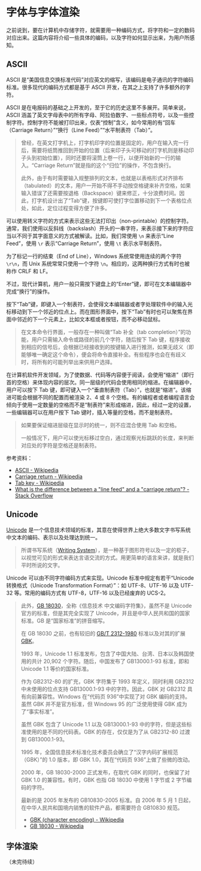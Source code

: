 # 字体与字体渲染

之前说到，要在计算机中存储字符，就需要用一种编码方式，将字符和一定的数码对应出来。这篇内容将介绍一些具体的编码，以及字符如何显示出来，为用户所感知。

## ASCII

ASCII 是“美国信息交换标准代码”对应英文的缩写，该编码是电子通讯的字符编码标准。很多现代的编码方式都是基于 ASCII 开发，在其之上支持了许多额外的字符。

ASCII 是在电报码的基础之上开发的，至于它的历史这里不多展开。简单来说，ASCII 涵盖了英文字母表中的所有字母、阿拉伯数字、一些标点符号，以及一些控制字符。控制字符不能被打印出来，仅表“控制”含义，如今常用的有“回车（Carriage Return）”“换行（Line Feed）”“水平制表符（Tab）”。

> 曾经，在英文打字机上，打字机印字的位置是固定的，用户在输入完一行后，需要将纸筒推回到开始的位置（后来印子头可移动的打字机则是移动印子头到初始位置），同时还要将滚筒上卷一行，以便开始新的一行的输入。“Carriage Return”就是指的这个“归位”的操作，不包含换行。
>
> 此外，由于有时需要输入规整排列的文本，也就是以表格形式对齐排布（tabulated）的文本，用户一开始不得不手动按空格键来补齐空格，如果输入错误了还需要按退格（Backspace）键来修正，十分浪费时间。因此，打字机设计出了“Tab”键，按键即可使打字位置移动到下一个表格位点处，如此，定位过程变得方便了许多。

可以使用转义字符的方式来表示这些无法打印出（non-printable）的控制字符。通常，我们使用以反斜线（backslash）开头的一串字符，来表示接下来的字符应当以不同于其字面意义的方式被解读。比如，我们常使用 `\n` 来表示“Line Feed”，使用 `\r` 表示“Carriage Return”，使用 `\t` 表示水平制表符。

为了标记一行的结束（End of Line），Windows 系统常使用连续的两个字符 `\r\n`，而 Unix 系统常常只使用一个字符 `\n`。相应的，这两种换行方式有时也被称作 CRLF 和 LF。

不过，现代计算机，用户一般只需按下键盘上的“Enter”键，即可在文本编辑器中完成“换行”的操作。

按下“Tab”键，即键入一个制表符，会使得文本编辑器或者字处理软件中的输入光标移动到下一个邻近的位点上。而在图形界面中，按下“Tab”有时也可以聚焦在界面中邻近的下一个元素上，比如文本框或者按钮，而不必移动鼠标。

> 在文本命令行界面，一般存在一种叫做“Tab 补全（tab completion）”的功能，用户只需输入命令或路径的前几个字符，随后按下 Tab 键，程序接收到相应的信号后，会根据已经接收到的按键输入进行推测，如果无歧义（即能够唯一确定这个命令），便会将命令直接补全。有些程序也会在有歧义时，将所有的可能列举出来供用户选择。

在计算机软件开发领域，为了使数据、代码等内容便于阅读，会使用“缩进”（即行首的空格）来体现内容的层次。同一层级的代码会使用相同的缩进。在编辑器中，用户可以按下 Tab 键，即可键入一个“垂直制表符（Tab）”，也就是“缩进”。该缩进可能会根据不同的配置而被渲染 2、4 或 8 个空格。有的编程者或者编程语言会倾向于使用一定数量的空格而不是“制表符”来形成缩进，因此，经过一定的设置，一些编辑器可以在用户按下 Tab 键时，插入等量的空格，而不是制表符。

> 如果要保证缩进层级在显示时的统一，则不应混合使用 Tab 和空格。
>
> 一般情况下，用户可以使光标移过空白，通过观察光标跳跃的长度，来判断对应处的字符是空格还是制表符。

参考资料：

- [ASCII - Wikipedia](https://en.wikipedia.org/wiki/ASCII)
- [Carriage return - Wikipedia](https://en.wikipedia.org/wiki/Carriage_return)
- [Tab key - Wikipedia](https://en.wikipedia.org/wiki/Tab_key)
- [What is the difference between a "line feed" and a "carriage return"? - Stack Overflow](https://stackoverflow.com/questions/12747722/what-is-the-difference-between-a-line-feed-and-a-carriage-return)

## Unicode

[Unicode](https://en.wikipedia.org/wiki/Unicode) 是一个信息技术领域的标准，其意在使得世界上绝大多数文字书写系统中文本的编码、表示以及处理达到统一。

> 所谓书写系统（[Writing System](https://en.wikipedia.org/wiki/Writing_system)），是一种基于图形符号以及一定的柜子，以视觉可见的形式来表达言语交流的方式。用更简单的语言来讲，就是我们平时所说的文字。

Unicode 可以由不同字符编码方式来实现。Unicode 标准中规定有若干“Unicode 转换格式（Unicode Transformation Format）”：如 UTF-8、UTF-16 以及 UTF-32 等。常用的编码方式有 UTF-8，UTF-16 以及已经废弃的 UCS-2。

> 此外，[GB 18030](https://en.wikipedia.org/wiki/GB_18030)，全称《信息技术 中文编码字符集》，虽然不是 Unicode 官方的标准，但是其完全实现了 Unicode，并且是中华人民共和国的国家标准。GB 是“国家标准”的拼音缩写。
>
> 在 GB 18030 之前，也有较旧的 [GB/T 2312-1980](https://en.wikipedia.org/wiki/GB_2312) 标准以及对其的扩展 [GBK](https://en.wikipedia.org/wiki/GBK_(character_encoding))。
>
> 1993 年，Unicode 1.1 标准发布，包含了中国大陆、台湾、日本以及韩国使用的共计 20,902 个字符。随后，中国发布了 GB13000.1-93 标准，即和 Unicode 1.1 等价的国家标准。
>
> 作为 GB2312-80 的扩充，GBK 字符集于 1993 年定义，同时利用 GB2312 中未使用的位点支持 GB13000.1-93 中的字符。因此，GBK 对 GB2312 具有向前兼容性。Windows 在“代码页 936”中实现了对 GBK 编码的支持。虽然 GBK 并不是官方标准，但 Windows 95 的广泛使用使得 GBK 成为了“事实标准”。
>
> 虽然 GBK 包含了 Unicode 1.1 以及 GB13000.1-93 中的字符，但是这些标准使用的是不同的代码表。GBK 的存在，仅仅是为了从 GB2312-80 过渡到 GB13000.1-93。
>
> 1995 年，全国信息技术标准化技术委员会确立了“汉字内码扩展规范（GBK）”的 1.0 版本，即 GBK 1.0，其在“代码页 936”上做了些微的改动。
>
> 2000 年，GB 18030-2000 正式发布，在取代 GBK 的同时，也保留了对 GBK 1.0 的兼容性。有时，GBK 也指 GB 18030 中使用 1 字节或 2 字节编码的字符。
>
> 最新的是 2005 年发布的 GB10830-2005 标准。自 2006 年 5 月 1 日起，在中华人民共和国境内销售的软件产品，都需要符合 GB10830 规范。
>
> - [GBK (character encoding) - Wikipedia](https://en.wikipedia.org/wiki/GBK_(character_encoding))
> - [GB 18030 - Wikipedia](https://en.wikipedia.org/wiki/GB_18030)

## 字体渲染

（未完待续）

